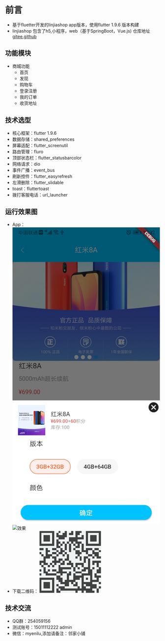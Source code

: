  # 前言
- 基于fluetter开发的linjiashop app版本，使用flutter 1.9.6 版本构建
- linjiashop 包含了h5,小程序，web（基于SpringBoot，Vue.js) 仓库地址[gitee](https://gitee.com/microapp/linjiashop),[github](https://github.com/microapp-store/linjiashop)
## 功能模块

- 商城功能
    - 首页
    - 发现
    - 购物车
    - 登录注册
    - 我的订单
    - 收货地址

## 技术选型
- 核心框架：flutter 1.9.6
- 数据存储：shared_preferences
- 屏幕适配：flutter_screenutil
- 路由管理：fluro
- 顶部状态栏：flutter_statusbarcolor
- 网络请求：dio
- 事件广播：event_bus
- 刷新控件：flutter_easyrefresh
- 左滑删除：flutter_slidable
- toast：fluttertoast
- 拨打客服电话：url_launcher
## 运行效果图
- App：
![新增规格](doc/guige.jpg)
![效果](doc/mobile.gif)
- 下载二维码：
![二维码](doc/code.png)
## 技术交流
- QQ群：254059156
- 测试账号：15011112222 admin
- 微信：myenilu,添加请备注：邻家小铺